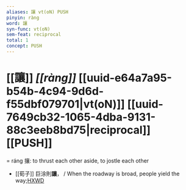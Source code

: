 ```yaml
---
aliases: 讓 vt(oN) PUSH
pinyin: ràng
word: 讓
syn-func: vt(oN)
sem-feat: reciprocal
total: 1
concept: PUSH 
---
```

# [[讓]] *[[ràng]]*  [[uuid-e64a7a95-b54b-4c94-9d6d-f55dbf079701|vt(oN)]] [[uuid-7649cb32-1065-4dba-9131-88c3eeb8bd75|reciprocal]] [[PUSH]]
= ráng 攘: to thrust each other aside, to jostle each other
 - [[荀子]] 巨涂則**讓**，
                     / When the roadway is broad, people yield the way;[HXWD](https://hxwd.org/textview.html?location=KR3a0002_tls_004-1a.18)